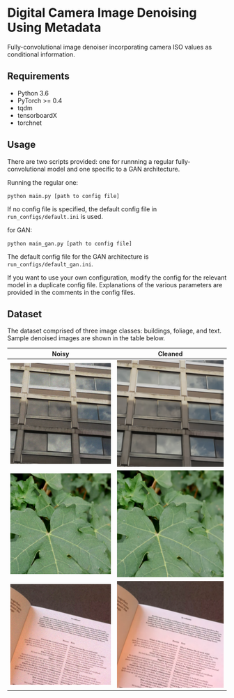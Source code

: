 # Digital Camera Image Denoising Using Metadata

Fully-convolutional image denoiser incorporating camera ISO values as conditional information.


## Requirements

* Python 3.6
* PyTorch >= 0.4
* tqdm
* tensorboardX
* torchnet


## Usage
There are two scripts provided: one for runnning a regular fully-convolutional model
and one specific to a GAN architecture.

Running the regular one:

```shell
python main.py [path to config file]
```

If no config file is specified, the default config file in `run_configs/default.ini`
is used.

for GAN:

```shell
python main_gan.py [path to config file]
```

The default config file for the GAN architecture is `run_configs/default_gan.ini`.

If you want to use your own configuration, modify the config for the relevant
model in a duplicate config file. Explanations of the various parameters are provided in the
comments in the config files.

## Dataset

The dataset comprised of three image classes: buildings, foliage, and text.
Sample denoised images are shown in the table below.

| Noisy  | Cleaned |
| ------------- | ------------- |
| ![noisy building](example_images/noisy_building.png) | ![clean building](example_images/clean_building.png) |
| ![noisy foliage](example_images/noisy_foliage.png)   |![clean foliage](example_images/clean_foliage.png)    |
| ![noisy text](example_images/noisy_text.png)         | ![clean text](example_images/clean_text.png)         |


